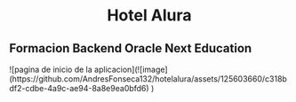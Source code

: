 <h1 align="center"> Hotel Alura </h1>
<h2> Formacion Backend Oracle Next Education</h2>
![pagina de inicio de la aplicacion](![image](https://github.com/AndresFonseca132/hotelalura/assets/125603660/c318bdf2-cdbe-4a9c-ae94-8a8e9ea0bfd6)
)
